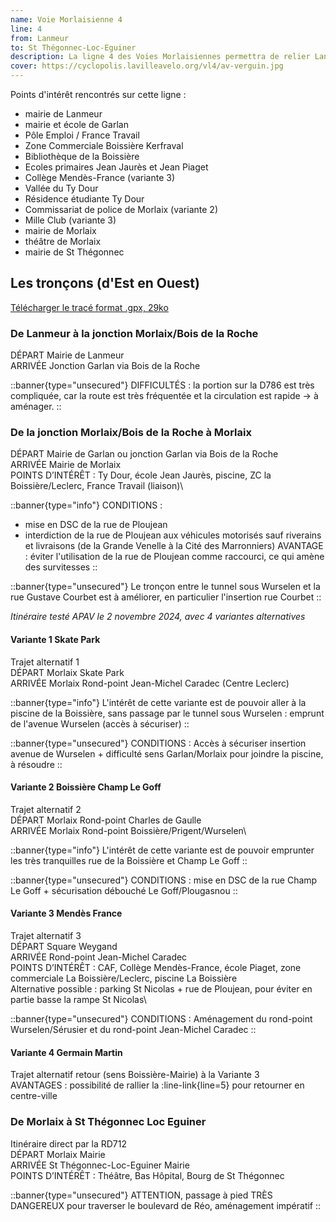 ```yaml
---
name: Voie Morlaisienne 4
line: 4
from: Lanmeur
to: St Thégonnec-Loc-Eguiner
description: La ligne 4 des Voies Morlaisiennes permettra de relier Lanmeur à Morlaix d'une part, avec liaison possible Garlan, et d'autre part Morlaix à St Thégonnec, en passant par la route de Brest, la D712 (non sécurisée) via le vallon du Pont.
cover: https://cyclopolis.lavilleavelo.org/vl4/av-verguin.jpg
---
```


Points d'intérêt rencontrés sur cette ligne :
 - mairie de Lanmeur
 - mairie et école de Garlan
 - Pôle Emploi / France Travail
 - Zone Commerciale Boissière Kerfraval
 - Bibliothèque de la Boissière
 - Ecoles primaires Jean Jaurès et Jean Piaget
 - Collège Mendès-France (variante 3)
 - Vallée du Ty Dour
 - Résidence étudiante Ty Dour
 - Commissariat de police de Morlaix (variante 2)
 - Mille Club (variante 3)
 - mairie de Morlaix
 - théâtre de Morlaix
 - mairie de St Thégonnec


## Les tronçons (d'Est en Ouest)

[Télécharger le tracé format .gpx, 29ko](https://framateam.org/files/rzh8dzrjrjb9f87jt5t9yxhsxc/public?h=kJCrbEmSOAMtmaB6Uee7g75NYj3iXCByPFPQ_CGkJe8)


### De Lanmeur à la jonction Morlaix/Bois de la Roche

DÉPART Mairie de Lanmeur\
ARRIVÉE Jonction Garlan via Bois de la Roche

::banner{type="unsecured"}
DIFFICULTÉS : la portion sur la D786 est très compliquée, car la route est très fréquentée et la circulation est rapide -> à aménager.
::

### De la jonction Morlaix/Bois de la Roche à Morlaix

DÉPART Mairie de Garlan ou jonction Garlan via Bois de la Roche\
ARRIVÉE Mairie de Morlaix\
POINTS D’INTÉRÊT : Ty Dour, école Jean Jaurès, piscine, ZC la Boissière/Leclerc, France Travail (liaison)\

::banner{type="info"}
CONDITIONS :
- mise en DSC de la rue de Ploujean
- interdiction de la rue de Ploujean aux véhicules motorisés sauf riverains et livraisons (de la Grande Venelle à la Cité des Marronniers)
AVANTAGE : éviter l'utilisation de la rue de Ploujean comme raccourci, ce qui amène des survitesses
::

::banner{type="unsecured"}
Le tronçon entre le tunnel sous Wurselen et la rue Gustave Courbet est à améliorer, en particulier l'insertion rue Courbet
::

*Itinéraire testé APAV le 2 novembre 2024, avec 4 variantes alternatives*

#### Variante 1 Skate Park

Trajet alternatif 1\
DÉPART Morlaix Skate Park\
ARRIVÉE Morlaix Rond-point Jean-Michel Caradec (Centre Leclerc)

::banner{type="info"}
L'intérêt de cette variante est de pouvoir aller à la piscine de la Boissière, sans passage par le tunnel sous Wurselen : emprunt de l'avenue Wurselen (accès à sécuriser)
::

::banner{type="unsecured"}
CONDITIONS : Accès à sécuriser insertion avenue de Wurselen + difficulté sens Garlan/Morlaix pour joindre la piscine, à résoudre
::

#### Variante 2 Boissière Champ Le Goff

Trajet alternatif 2\
DÉPART Morlaix Rond-point Charles de Gaulle\
ARRIVÉE Morlaix Rond-point Boissière/Prigent/Wurselen\

::banner{type="info"}
L'intérêt de cette variante est de pouvoir emprunter les très tranquilles rue de la Boissière et Champ Le Goff
::

::banner{type="unsecured"}
CONDITIONS : mise en DSC de la rue Champ Le Goff + sécurisation débouché Le Goff/Plougasnou
::

#### Variante 3 Mendès France

Trajet alternatif 3\
DÉPART Square Weygand\
ARRIVÉE Rond-point Jean-Michel Caradec\
POINTS D’INTÉRÊT : CAF, Collège Mendès-France, école Piaget, zone commerciale La Boissière/Leclerc, piscine La Boissière\
Alternative possible : parking St Nicolas + rue de Ploujean, pour éviter en partie basse la rampe St Nicolas\

::banner{type="unsecured"}
CONDITIONS : Aménagement du rond-point Wurselen/Sérusier et du rond-point Jean-Michel Caradec
::

#### Variante 4 Germain Martin

Trajet alternatif retour (sens Boissière-Mairie) à la Variante 3\
AVANTAGES : possibilité de rallier la :line-link{line=5} pour retourner en centre-ville


### De Morlaix à St Thégonnec Loc Eguiner

Itinéraire direct par la RD712\
DÉPART Morlaix Mairie\
ARRIVÉE St Thégonnec-Loc-Eguiner Mairie\
POINTS D’INTÉRÊT : Théâtre, Bas Hôpital, Bourg de St Thégonnec

::banner{type="unsecured"}
ATTENTION, passage à pied TRÈS DANGEREUX pour traverser le boulevard de Réo, aménagement impératif
::
